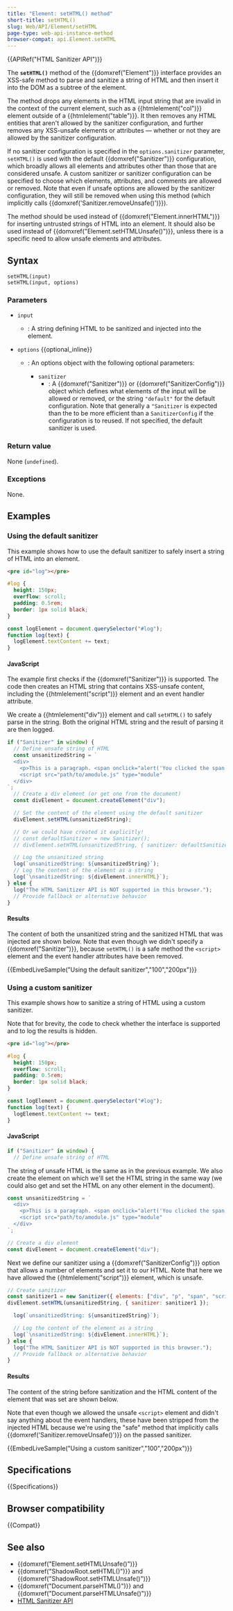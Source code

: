```yaml
---
title: "Element: setHTML() method"
short-title: setHTML()
slug: Web/API/Element/setHTML
page-type: web-api-instance-method
browser-compat: api.Element.setHTML
---
```


{{APIRef("HTML Sanitizer API")}}

The **`setHTML()`** method of the {{domxref("Element")}} interface provides an XSS-safe method to parse and sanitize a string of HTML and then insert it into the DOM as a subtree of the element.

The method drops any elements in the HTML input string that are invalid in the context of the current element, such as a {{htmlelement("col")}} element outside of a {{htmlelement("table")}}.
It then removes any HTML entities that aren't allowed by the sanitizer configuration, and further removes any XSS-unsafe elements or attributes — whether or not they are allowed by the sanitizer configuration.

If no sanitizer configuration is specified in the `options.sanitizer` parameter, `setHTML()` is used with the default {{domxref("Sanitizer")}} configuration, which broadly allows all elements and attributes other than those that are considered unsafe.
A custom sanitizer or sanitizer configuration can be specified to choose which elements, attributes, and comments are allowed or removed.
Note that even if unsafe options are allowed by the sanitizer configuration, they will still be removed when using this method (which implicitly calls {{domxref('Sanitizer.removeUnsafe()')}}).

The method should be used instead of {{domxref("Element.innerHTML")}} for inserting untrusted strings of HTML into an element.
It should also be used instead of {{domxref("Element.setHTMLUnsafe()")}}, unless there is a specific need to allow unsafe elements and attributes.

## Syntax

```js-nolint
setHTML(input)
setHTML(input, options)
```

### Parameters

- `input`
  - : A string defining HTML to be sanitized and injected into the element.
- `options` {{optional_inline}}

  - : An options object with the following optional parameters:

    - `sanitizer`
      - : A {{domxref("Sanitizer")}} or {{domxref("SanitizerConfig")}} object which defines what elements of the input will be allowed or removed, or the string `"default"` for the default configuration.
        Note that generally a `"Sanitizer` is expected than the to be more efficient than a `SanitizerConfig` if the configuration is to reused.
        If not specified, the default sanitizer is used.

### Return value

None (`undefined`).

### Exceptions

None.

## Examples

### Using the default sanitizer

This example shows how to use the default sanitizer to safely insert a string of HTML into an element.

```html hidden
<pre id="log"></pre>
```

```css hidden
#log {
  height: 150px;
  overflow: scroll;
  padding: 0.5rem;
  border: 1px solid black;
}
```

```js hidden
const logElement = document.querySelector("#log");
function log(text) {
  logElement.textContent += text;
}
```

#### JavaScript

The example first checks if the {{domxref("Sanitizer")}} is supported.
The code then creates an HTML string that contains XSS-unsafe content, including the {{htmlelement("script")}} element and an event handler attribute.

We create a {{htmlelement("div")}} element and call `setHTML()` to safely parse in the string.
Both the original HTML string and the result of parsing it are then logged.

```js
if ("Sanitizer" in window) {
  // Define unsafe string of HTML
  const unsanitizedString = `
  <div>
    <p>This is a paragraph. <span onclick="alert('You clicked the span!')">Click me</span></p>
    <script src="path/to/amodule.js" type="module"
  </div>
`;
  // Create a div element (or get one from the document)
  const divElement = document.createElement("div");

  // Set the content of the element using the default sanitizer
  divElement.setHTML(unsanitizedString);

  // Or we could have created it explicitly!
  // const defaultSanitizer = new Sanitizer();
  // divElement.setHTML(unsanitizedString, { sanitizer: defaultSanitizer });

  // Log the unsanitized string
  log(`unsanitizedString: ${unsanitizedString}`);
  // Log the content of the element as a string
  log(`\nsanitizedString: ${divElement.innerHTML}`);
} else {
  log("The HTML Sanitizer API is NOT supported in this browser.");
  // Provide fallback or alternative behavior
}
```

#### Results

The content of both the unsanitized string and the sanitized HTML that was injected are shown below.
Note that even though we didn't specify a {{domxref("Sanitizer")}}, because `setHTML()` is a safe method the `<script>` element and the event handler attributes have been removed.

{{EmbedLiveSample("Using the default sanitizer","100","200px")}}

### Using a custom sanitizer

This example shows how to sanitize a string of HTML using a custom sanitizer.

Note that for brevity, the code to check whether the interface is supported and to log the results is hidden.

```html hidden
<pre id="log"></pre>
```

```css hidden
#log {
  height: 150px;
  overflow: scroll;
  padding: 0.5rem;
  border: 1px solid black;
}
```

```js hidden
const logElement = document.querySelector("#log");
function log(text) {
  logElement.textContent += text;
}
```

#### JavaScript

```js hidden
if ("Sanitizer" in window) {
  // Define unsafe string of HTML
```

The string of unsafe HTML is the same as in the previous example.
We also create the element on which we'll set the HTML string in the same way (we could also get and set the HTML on any other element in the document).

```js
const unsanitizedString = `
  <div>
    <p>This is a paragraph. <span onclick="alert('You clicked the span!')">Click me</span></p>
    <script src="path/to/amodule.js" type="module"
  </div>
`;

// Create a div element
const divElement = document.createElement("div");
```

Next we define our sanitizer using a {{domxref("SanitizerConfig")}} option that allows a number of elements and set it to our HTML.
Note that here we have allowed the {{htmlelement("script")}} element, which is unsafe.

```js
// Create sanitizer
const sanitizer1 = new Sanitizer({ elements: ["div", "p", "span", "script"] });
divElement.setHTML(unsanitizedString, { sanitizer: sanitizer1 });
```

```js hidden
  log(`unsanitizedString: ${unsanitizedString}`);

  // Log the content of the element as a string
  log(`\nsanitizedString: ${divElement.innerHTML}`);
} else {
  log("The HTML Sanitizer API is NOT supported in this browser.");
  // Provide fallback or alternative behavior
}
```

#### Results

The content of the string before sanitization and the HTML content of the element that was set are shown below.

Note that even though we allowed the unsafe `<script>` element and didn't say anything about the event handlers, these have been stripped from the injected HTML because we're using the "safe" method that implicitly calls {{domxref('Sanitizer.removeUnsafe()')}} on the passed sanitizer.

{{EmbedLiveSample("Using a custom sanitizer","100","200px")}}

## Specifications

{{Specifications}}

## Browser compatibility

{{Compat}}

## See also

- {{domxref("Element.setHTMLUnsafe()")}}
- {{domxref("ShadowRoot.setHTML()")}} and {{domxref("ShadowRoot.setHTMLUnsafe()")}}
- {{domxref("Document.parseHTML()")}} and {{domxref("Document.parseHTMLUnsafe()")}}
- [HTML Sanitizer API](/en-US/docs/Web/API/HTML_Sanitizer_API)
